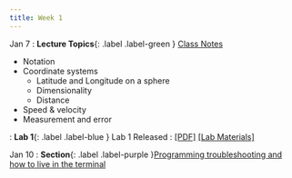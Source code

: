```yaml
---
title: Week 1
---
```


Jan 7
: **Lecture Topics**{: .label .label-green } [Class Notes][1]
   - Notation
   - Coordinate systems
     - Latitude and Longitude on a sphere
     - Dimensionality
     - Distance
   - Speed & velocity
   - Measurement and error

: **Lab 1**{: .label .label-blue } Lab 1 Released
  : [[PDF]][2] [[Lab Materials]][3]

Jan 10
: **Section**{: .label .label-purple }[Programming troubleshooting and how to live in the terminal](#)

[1]: https://web.stanford.edu/class/gep268/lecture_notes/gep268_lecture_1.pdf
[2]: https://web.stanford.edu/class/gep268/published/lab_01/lab_01.pdf
[3]: https://web.stanford.edu/class/gep268/published/lab_01/lab_01.zip

